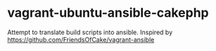 vagrant-ubuntu-ansible-cakephp
==============================

Attempt to translate build scripts into ansible. Inspired by https://github.com/FriendsOfCake/vagrant-ansible
